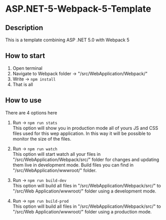 # ASP.NET-5-Webpack-5-Template

## Description

This is a template combining ASP .NЕТ 5.0 with Webpack 5

## How to start

1. Open terminal
2. Navigate to Webpack folder -> "/src/WebApplication/Webpack/"
3. Write -> `npm install`
4. That is all


## How to use

There are 4 options here

1. Run -> `npm run stats`  
This option will show you in production mode all of yours JS and CSS files used for this wep application.
In this way it will be possible to monitor the size of the files.

2. Run -> `npm run watch`  
This option will start watch all your files in "/src/WebApplication/Webpack/src/" folder for changes and updating them live in development mode. Build files you can find in "/src/WebApplication/wwwroot/" folder.

3. Run -> `npm run build-dev`  
This option will build all files in "/src/WebApplication/Webpack/src/" to "/src/Web Application/wwwroot/" folder using a development mode.

4. Run -> `npm run build-prod`  
This option will build all files in "/src/WebApplication/Webpack/src/" to "/src/Web Application/wwwroot/" folder using a production mode.